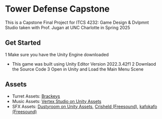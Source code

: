 
# Tower Defense Capstone

This is a Capstone Final Project for ITCS 4232: Game Design & Dvlpmnt Studio taken with Prof. Jugan at UNC Charlotte in Spring 2025




## Get Started

1 Make sure you have the Unity Engine downloaded
-   This game was built using Unity Editor Version 2022.3.42f1
2 Downlaod the Source Code
3 Open in Unity and Load the Main Menu Scene

## Assets
- Turret Assets: [Brackeys](https://devassets.com/assets/tower-defense-assets/)
- Music Assets: [Vertex Studio on Unity Assets](https://assetstore.unity.com/packages/audio/music/absolutely-free-music-4883)
- SFX Assets: [Dustyroom on Unity Assets](https://assetstore.unity.com/packages/audio/sound-fx/free-casual-game-sfx-pack-54116), [Crisheld (Freesound)](https://pixabay.com/sound-effects/laserbeam-96510/), [kafokafo (Freesound)](https://pixabay.com/sound-effects/laser-6042/)
